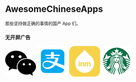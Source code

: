 # AwesomeChineseApps
那些坚持做正确的事情的国产 App 们。


### 无开屏广告

<img src="icons/wechat.png" width="100px">
<img src="icons/alipay.png" width="100px">
<img src="icons/inm.png" width="100px">
<img src="icons/starbucks.png" width="100px">
